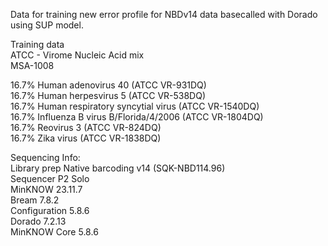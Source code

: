 Data for training new error profile for NBDv14 data basecalled with Dorado using SUP model.  

Training data  
ATCC - Virome Nucleic Acid mix  
MSA-1008  
  
16.7% Human adenovirus 40 (ATCC VR-931DQ)  
16.7% Human herpesvirus 5 (ATCC VR-538DQ)  
16.7% Human respiratory syncytial virus (ATCC VR-1540DQ)  
16.7% Influenza B virus B/Florida/4/2006 (ATCC VR-1804DQ)  
16.7% Reovirus 3 (ATCC VR-824DQ)  
16.7% Zika virus (ATCC VR-1838DQ)  

Sequencing Info:  
Library prep Native barcoding v14 (SQK-NBD114.96)  
Sequencer P2 Solo  
MinKNOW 23.11.7  
Bream 7.8.2  
Configuration 5.8.6  
Dorado 7.2.13  
MinKNOW Core 5.8.6  
